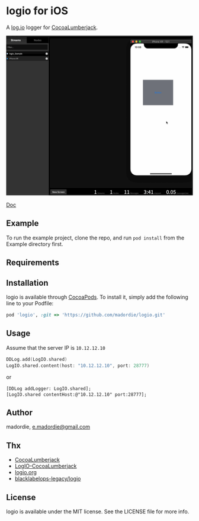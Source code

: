 # logio for iOS

A [log.io](http://logio.org/) logger for [CocoaLumberjack](https://github.com/CocoaLumberjack/CocoaLumberjack).

![screenshot.gif](https://github.com/madordie/logio/blob/master/Images/screenshot.gif?raw=true)

[Doc](https://madordie.github.io/post/logio-brief/)

## Example

To run the example project, clone the repo, and run `pod install` from the Example directory first.

## Requirements

## Installation

logio is available through [CocoaPods](https://cocoapods.org). To install
it, simply add the following line to your Podfile:

```ruby
pod 'logio', :git => 'https://github.com/madordie/logio.git'
```

## Usage

Assume that the server IP is `10.12.12.10`

```swift
DDLog.add(LogIO.shared)
LogIO.shared.content(host: "10.12.12.10", port: 28777)
```

or

```oc
[DDLog addLogger: LogIO.shared];
[LogIO.shared contentHost:@"10.12.12.10" port:28777];
```

## Author

madordie, e.madordie@gmail.com

## Thx

- [CocoaLumberjack](https://github.com/CocoaLumberjack/CocoaLumberjack)
- [LogIO-CocoaLumberjack](https://github.com/s4nchez/LogIO-CocoaLumberjack)
- [logio.org](http://logio.org/)
- [blacklabelops-legacy/logio](https://github.com/blacklabelops-legacy/logio)

## License

logio is available under the MIT license. See the LICENSE file for more info.

